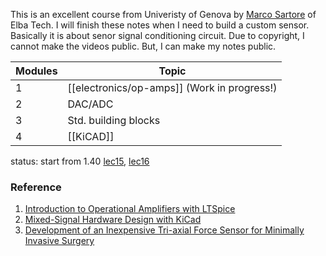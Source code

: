 
This is an excellent course from Univeristy of Genova by [Marco Sartore](https://www.elbatech.com/aboutus.html) of Elba Tech. I will finish these notes when I need to build a custom sensor.  Basically it is about senor signal conditioning circuit. Due to copyright, I cannot make the videos public. But, I can make my notes public.

| Modules | Topic                                       |
| ------- | ------------------------------------------- |
| 1       | [[electronics/op-amps]] (Work in progress!) | 
| 2       | DAC/ADC                                     |
| 3       | Std. building blocks                        |
| 4       | [[KiCAD]]                                   |

status: start from 1.40 [lec15](https://www.youtube.com/watch?v=rjSnztlsgn8), [lec16](https://www.youtube.com/watch?v=obVsXB6gpQ4&feature=youtu.be)


### Reference

1. [Introduction to Operational Amplifiers with LTSpice](https://learn.sparkfun.com/tutorials/introduction-to-operational-amplifiers-with-ltspice/inverting-amplifiers-)
2. [Mixed-Signal Hardware Design with KiCad](https://www.phils-lab.net/courses)
3. [Development of an Inexpensive Tri-axial Force Sensor for Minimally Invasive Surgery]()







